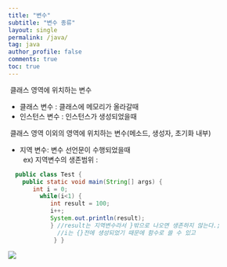 ```yaml
---
title: "변수"
subtitle: "변수 종류"
layout: single
permalink: /java/
tag: java
author_profile: false
comments: true
toc: true
---
```


&nbsp;클래스 영역에 위치하는 변수<br>
- 클래스 변수 : 클래스에 메모리가 올라갈때<br>
- 인스턴스 변수 : 인스턴스가 생성되었을때 <br>

&nbsp;클래스 영역 이외의 영역에 위치하는 변수(메소드, 생성자, 초기화 내부)<br>
- 지역 변수: 변수 선언문이 수행되었을때 <br>
&ensp;ex)&nbsp;지역변수의 생존범위&nbsp;: <br>

 ```java
   public class Test { 
     public static void main(String[] args) {
        int i = 0; 
          while(i<1) {
             int result = 100; 
             i++; 
             System.out.println(result); 
             } //result는 지역변수라서 }밖으로 나오면 생존하지 않는다.;
               //i는 {}전에 생성되었기 때문에 함수로 쓸 수 있고 
              } }

```

<p style="text-align";><img src="/assets/image/practice.png"></p>